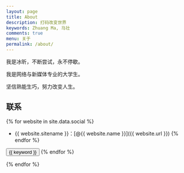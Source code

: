 ```yaml
---
layout: page
title: About
description: 打码改变世界
keywords: Zhuang Ma, 马壮
comments: true
menu: 关于
permalink: /about/
---
```


我是冰昕，不断尝试，永不停歇。

我是网络与新媒体专业的大学生。

坚信熟能生巧，努力改变人生。

## 联系

{% for website in site.data.social %}
* {{ website.sitename }}：[@{{ website.name }}]({{ website.url }})
{% endfor %}

<button class="btn btn-outline" type="button">{{ keyword }}</button>
{% endfor %}
</div>
{% endfor %}
